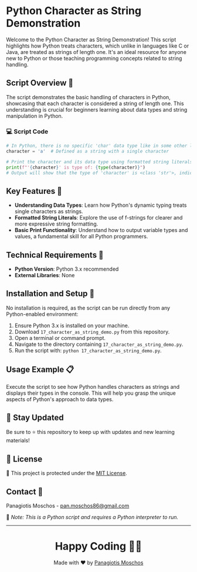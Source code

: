 # Python Character as String Demonstration

Welcome to the Python Character as String Demonstration! This script highlights how Python treats characters, which unlike in languages like C or Java, are treated as strings of length one. It's an ideal resource for anyone new to Python or those teaching programming concepts related to string handling.

## Script Overview 📘

The script demonstrates the basic handling of characters in Python, showcasing that each character is considered a string of length one. This understanding is crucial for beginners learning about data types and string manipulation in Python.

### :computer: Script Code

```python
# In Python, there is no specific 'char' data type like in some other languages; every character is treated as a string of length one.
character = 'a'  # Defined as a string with a single character

# Print the character and its data type using formatted string literals (f-strings)
print(f"'{character}' is type of: {type(character)}")
# Output will show that the type of 'character' is <class 'str'>, indicating it's a string
```

## Key Features 🌟

- **Understanding Data Types**: Learn how Python's dynamic typing treats single characters as strings.
- **Formatted String Literals**: Explore the use of f-strings for clearer and more expressive string formatting.
- **Basic Print Functionality**: Understand how to output variable types and values, a fundamental skill for all Python programmers.

## Technical Requirements 🔧

- **Python Version**: Python 3.x recommended
- **External Libraries**: None

## Installation and Setup 🚀

No installation is required, as the script can be run directly from any Python-enabled environment:
1. Ensure Python 3.x is installed on your machine.
2. Download `17_character_as_string_demo.py` from this repository.
3. Open a terminal or command prompt.
4. Navigate to the directory containing `17_character_as_string_demo.py`.
5. Run the script with: `python 17_character_as_string_demo.py`.

## Usage Example 📋

Execute the script to see how Python handles characters as strings and displays their types in the console. This will help you grasp the unique aspects of Python's approach to data types.

## 📢 Stay Updated
Be sure to ⭐ this repository to keep up with updates and new learning materials!

## 📄 License
🔐 This project is protected under the [MIT License](https://mit-license.org/).

## Contact 📧
Panagiotis Moschos - pan.moschos86@gmail.com

🔗 *Note: This is a Python script and requires a Python interpreter to run.*

---
<h1 align=center>Happy Coding 👨‍💻 </h1>

<p align="center">
  Made with ❤️ by 
  <a href="https://www.linkedin.com/in/panagiotis-moschos" target="_blank">Panagiotis Moschos</a>
</p>